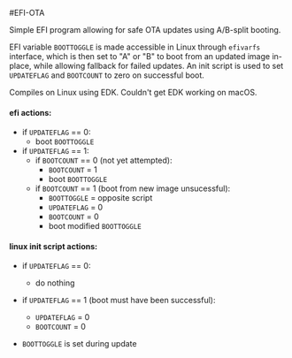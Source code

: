 #EFI-OTA

Simple EFI program allowing for safe OTA updates using A/B-split booting.

EFI variable `BOOTTOGGLE` is made accessible in Linux through `efivarfs` interface, which is then set to "A" or 
"B" to boot from an updated image in-place, while allowing fallback for failed updates.  An init script is used 
to set `UPDATEFLAG` and `BOOTCOUNT` to zero on successful boot.

Compiles on Linux using EDK.  Couldn't get EDK working on macOS.

#### efi actions:
- if `UPDATEFLAG` == 0:
    - boot `BOOTTOGGLE`
- if `UPDATEFLAG` == 1:
    - if `BOOTCOUNT` == 0 (not yet attempted):
        - `BOOTCOUNT` = 1
        - boot `BOOTTOGGLE`
    - if `BOOTCOUNT` == 1 (boot from new image unsucessful):
        - `BOOTTOGGLE` = opposite script
        - `UPDATEFLAG` = 0
        - `BOOTCOUNT` = 0
        - boot modified `BOOTTOGGLE`

#### linux init script actions:
- if `UPDATEFLAG` == 0:
    - do nothing
- if `UPDATEFLAG` == 1 (boot must have been successful):
    - `UPDATEFLAG` = 0
    - `BOOTCOUNT` = 0

- `BOOTTOGGLE` is set during update
